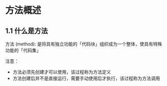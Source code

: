 # 方法概述

## 1.1 什么是方法

方法 (method): 是将具有独立功能的「代码块」组织成为一个整体，使具有特殊功能的「代码集」

注意：

- 方法必须先创建才可以使用，该过程称为方法定义
- 方法创建后并不是直接运行，需要手动使用后才执行，该过程称为方法调用
